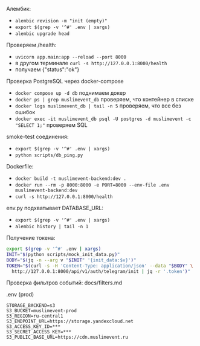 Алембик:

- `alembic revision -m "init (empty)"`
- `export $(grep -v '^#' .env | xargs)`
- `alembic upgrade head`

Проверяем /health:

- `uvicorn app.main:app --reload --port 8000`
- в другом терминале `curl -s http://127.0.0.1:8000/health`
- получаем {"status":"ok"}

Проверка PostgreSQL через docker-compose

- `docker compose up -d db` поднимаем докер
- `docker ps | grep muslimevent_db` проверяем, что контейнер в списке
- `docker logs muslimevent_db | tail -n 5` проверяем, что все без ошибок
- `docker exec -it muslimevent_db psql -U postgres -d muslimevent -c "SELECT 1;"` проверяем SQL

smoke-test соединения:

- `export $(grep -v '^#' .env | xargs)`
- `python scripts/db_ping.py`

Dockerfile:

- `docker build -t muslimevent-backend:dev . `
- `docker run --rm -p 8000:8000 -e PORT=8000 --env-file .env muslimevent-backend:dev`
- `curl -s http://127.0.0.1:8000/health`

env.py подхватывает DATABASE_URL:

- `export $(grep -v '^#' .env | xargs)`
- `alembic history | tail -n 1`

Получение токена:

```bash
export $(grep -v '^#' .env | xargs)
INIT="$(python scripts/mock_init_data.py)"
BODY="$(jq -n --arg v "$INIT" '{init_data:$v}')"
TOKEN="$(curl -s -H 'Content-Type: application/json' --data "$BODY" \
  http://127.0.0.1:8000/api/v1/auth/telegram/init | jq -r '.token')"
```

Проверка фильтров событий: docs/filters.md

.env (prod)

```
STORAGE_BACKEND=s3
S3_BUCKET=muslimevent-prod
S3_REGION=ru-central1
S3_ENDPOINT_URL=https://storage.yandexcloud.net
S3_ACCESS_KEY_ID=***
S3_SECRET_ACCESS_KEY=***
S3_PUBLIC_BASE_URL=https://cdn.muslimevent.ru

```
